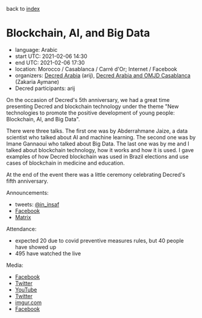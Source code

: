 back to [index](index.md)

# Blockchain, AI, and Big Data

- language: Arabic
- start UTC: 2021-02-06 14:30
- end UTC: 2021-02-06 17:30
- location: Morocco / Casablanca / Carré d'Or; Internet / Facebook
- organizers: [Decred Arabia](https://www.facebook.com/DecredArabia/) (arij), [Decred Arabia and OMJD Casablanca](https://www.facebook.com/OMJDC/) (Zakaria Aymane)
- Decred participants: arij

On the occasion of Decred's 5th anniversary, we had a great time presenting Decred and blockchain technology under the theme "New technologies to promote the positive development of young people: Blockchain, AI, and Big Data".

There were three talks. The first one was by Abderrahmane Jaize, a data scientist who talked about AI and machine learning. The second one was by Imane Gannaoui who talked about Big Data. The last one was by me and I talked about blockchain technology, how it works and how it is used. I gave examples of how Decred blockchain was used in Brazil elections and use cases of blockchain in medicine and education.

At the end of the event there was a little ceremony celebrating Decred's fifth anniversary.

Announcements:

- tweets: [@in_insaf](https://twitter.com/in_insaf/status/1356889153431101440)
- [Facebook](https://www.facebook.com/DecredArabia/posts/3631561563546764)
- [Matrix](https://matrix.to/#/!clHjlICBEtCtAdTupf:decred.org/$mBFKC_dnBPZyiLQIr5iwxqROPNz0Gvwk7vcNcMg1YT4)

Attendance:

- expected 20 due to covid preventive measures rules, but 40 people have showed up
- 495 have watched the live

Media:

- [Facebook](https://www.facebook.com/DecredArabia/posts/3640244109345176)
- [Twitter](https://twitter.com/in_insaf/status/1358723993059135496)
- [YouTube](https://www.youtube.com/watch?v=F7SfHnjUiDM)
- [Twitter](https://twitter.com/in_insaf/status/1358165155671113729)
- [imgur.com](https://imgur.com/f3Bp6w6)
- [Facebook](https://www.facebook.com/OMJDC/videos/128889319097577/)


